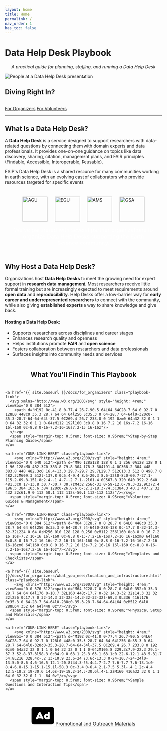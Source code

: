 ```yaml
---
layout: home
title: Home
permalink: /
nav_order: 1
has_toc: false
---
```


# Data Help Desk Playbook
<p style="text-align: center; font-style: italic;">
  A practical guide for planning, staffing, and running a Data Help Desk
</p>

<img class="full-width-img" src="{{ site.baseurl }}/assets/photos/help_desk_presentation1.jpg" alt="People at a Data Help Desk presentation">

## Diving Right In?

<div class="button-row" style="justify-content: space-evenly; margin-top: 2rem;">
  <a href="{{ site.baseurl }}/docs/for_organizers" class="pili-button-blue">For Organizers</a>
  <a href="{{ site.baseurl }}/docs/for_volunteers" class="pili-button-orange">For Volunteers</a>
</div>

---

## What Is a Data Help Desk?

A **Data Help Desk** is a service designed to support researchers with data-related questions by connecting them with domain experts and data professionals. It provides one-on-one guidance on topics like data discovery, sharing, citation, management plans, and FAIR principles (Findable, Accessible, Interoperable, Reusable).

ESIP's Data Help Desk is a shared resource for many communities working in earth science, with an evolving cast of collaborators who provide resources targeted for specific events. 

<div class="full-width-blue" style="display: flex; flex-direction: column; align-items: center; padding: 1.5rem 1.5rem;">
  <div style="display: flex; flex-wrap: wrap; justify-content: center; gap: 1.5rem;">
    <a href="https://www.agu.org/" target="_blank" style="display: inline-block;">
      <img src="{{ site.baseurl }}/assets/logos/AGU_logo_white.png" alt="AGU" style="height: 5rem;">
    </a>
    <a href="https://www.egu.eu/" target="_blank" style="display: inline-block;">
      <img src="{{ site.baseurl }}/assets/logos/EGU_logo_white.png" alt="EGU" style="height: 5rem;">
    </a>
    <a href="https://www.ametsoc.org/" target="_blank" style="display: inline-block;">
      <img src="{{ site.baseurl }}/assets/logos/AMS-white.png" alt="AMS" style="height: 5rem;">
    </a>
    <a href="https://www.geosociety.org/" target="_blank" style="display: inline-block;">
      <img src="{{ site.baseurl }}/assets/logos/GSA_logo3R_wht.png" alt="GSA" style="height: 5rem;">
    </a>
  </div>

  <p style="color: white; text-align: center; max-width: 800px; font-size: 1.1rem; margin: 1rem auto 0;">
    We’ve partnered with several partner organizations to organize Data Help Desks supporting the Earth Science community.
  </p>
</div>

## Why Host a Data Help Desk?

Organizations host **Data Help Desks** to meet the growing need for expert support in **research data management**. Most researchers receive little formal training but are increasingly expected to meet requirements around **open data** and **reproducibility**. Help Desks offer a low-barrier way for **early career and underrepresented researchers** to connect with the community, while also giving **established experts** a way to share knowledge and give back.

#### Hosting a Data Help Desk:
- Supports researchers across disciplines and career stages  
- Enhances research quality and openness  
- Helps institutions promote **FAIR** and **open science**  
- Fosters collaboration between researchers and data professionals  
- Surfaces insights into community needs and services

<div class="full-width-manila" style="display: flex; flex-direction: column; align-items: center; padding: 2rem 1.5rem;">
  <h2 style="margin-top: 0; margin-bottom: 1.5rem;">What You'll Find in This Playbook</h2>

  <div style="display: flex; flex-wrap: wrap; justify-content: center; gap: 2rem; max-width: 900px; padding-left: 5rem; padding-right: 5rem;">

    <a href="{{ site.baseurl }}/docs/for_organizers" class="playbook-link">
      <svg xmlns="http://www.w3.org/2000/svg" style="height: 4rem;" viewBox="0 0 384 512">
        <path d="M192 0c-41.8 0-77.4 26.7-90.5 64L64 64C28.7 64 0 92.7 0 128L0 448c0 35.3 28.7 64 64 64l256 0c35.3 0 64-28.7 64-64l0-320c0-35.3-28.7-64-64-64l-37.5 0C269.4 26.7 233.8 0 192 0zm0 64a32 32 0 1 1 0 64 32 32 0 1 1 0-64zM112 192l160 0c8.8 0 16 7.2 16 16s-7.2 16-16 16l-160 0c-8.8 0-16-7.2-16-16s7.2-16 16-16z"/>
      </svg>
      <span style="margin-top: 0.5rem; font-size: 0.95rem;">Step-by-Step Planning Guide</span>
    </a>
    
    <a href="YOUR-LINK-HERE" class="playbook-link">
        <svg xmlns="http://www.w3.org/2000/svg" style="height: 4rem;" viewBox="0 0 640 512"><path d="M96 128a128 128 0 1 1 256 0A128 128 0 1 1 96 128zM0 482.3C0 383.8 79.8 304 178.3 304l91.4 0C368.2 304 448 383.8 448 482.3c0 16.4-13.3 29.7-29.7 29.7L29.7 512C13.3 512 0 498.7 0 482.3zM609.3 512l-137.8 0c5.4-9.4 8.6-20.3 8.6-32l0-8c0-60.7-27.1-115.2-69.8-151.8c2.4-.1 4.7-.2 7.1-.2l61.4 0C567.8 320 640 392.2 640 481.3c0 17-13.8 30.7-30.7 30.7zM432 256c-31 0-59-12.6-79.3-32.9C372.4 196.5 384 163.6 384 128c0-26.8-6.6-52.1-18.3-74.3C384.3 40.1 407.2 32 432 32c61.9 0 112 50.1 112 112s-50.1 112-112 112z"/></svg>
      <span style="margin-top: 0.5rem; font-size: 0.95rem;">Volunteer Guides & Management</span>
    </a>

    <a href="YOUR-LINK-HERE" class="playbook-link">
        <svg xmlns="http://www.w3.org/2000/svg" style="height: 4rem;" viewBox="0 0 384 512"><path d="M64 0C28.7 0 0 28.7 0 64L0 448c0 35.3 28.7 64 64 64l256 0c35.3 0 64-28.7 64-64l0-288-128 0c-17.7 0-32-14.3-32-32L224 0 64 0zM256 0l0 128 128 0L256 0zM112 256l160 0c8.8 0 16 7.2 16 16s-7.2 16-16 16l-160 0c-8.8 0-16-7.2-16-16s7.2-16 16-16zm0 64l160 0c8.8 0 16 7.2 16 16s-7.2 16-16 16l-160 0c-8.8 0-16-7.2-16-16s7.2-16 16-16zm0 64l160 0c8.8 0 16 7.2 16 16s-7.2 16-16 16l-160 0c-8.8 0-16-7.2-16-16s7.2-16 16-16z"/></svg>
      <span style="margin-top: 0.5rem; font-size: 0.95rem;">Templates and Checklists</span>
    </a>

    <a href="{{ site.baseurl }}/docs/for_organizers/what_you_need/location_and_infrastructure.html" class="playbook-link">
        <svg xmlns="http://www.w3.org/2000/svg" style="height: 4rem;" viewBox="0 0 576 512"><path d="M64 0C28.7 0 0 28.7 0 64L0 352c0 35.3 28.7 64 64 64l176 0-10.7 32L160 448c-17.7 0-32 14.3-32 32s14.3 32 32 32l256 0c17.7 0 32-14.3 32-32s-14.3-32-32-32l-69.3 0L336 416l176 0c35.3 0 64-28.7 64-64l0-288c0-35.3-28.7-64-64-64L64 0zM512 64l0 288L64 352 64 64l448 0z"/></svg>
      <span style="margin-top: 0.5rem; font-size: 0.95rem;">Physical Setup and Materials</span>
    </a>

    <a href="YOUR-LINK-HERE" class="playbook-link">
        <svg xmlns="http://www.w3.org/2000/svg" style="height: 4rem;" viewBox="0 0 384 512"><path d="M192 0c-41.8 0-77.4 26.7-90.5 64L64 64C28.7 64 0 92.7 0 128L0 448c0 35.3 28.7 64 64 64l256 0c35.3 0 64-28.7 64-64l0-320c0-35.3-28.7-64-64-64l-37.5 0C269.4 26.7 233.8 0 192 0zm0 64a32 32 0 1 1 0 64 32 32 0 1 1 0-64zM105.8 229.3c7.9-22.3 29.1-37.3 52.8-37.3l58.3 0c34.9 0 63.1 28.3 63.1 63.1c0 22.6-12.1 43.5-31.7 54.8L216 328.4c-.2 13-10.9 23.6-24 23.6c-13.3 0-24-10.7-24-24l0-13.5c0-8.6 4.6-16.5 12.1-20.8l44.3-25.4c4.7-2.7 7.6-7.7 7.6-13.1c0-8.4-6.8-15.1-15.1-15.1l-58.3 0c-3.4 0-6.4 2.1-7.5 5.3l-.4 1.2c-4.4 12.5-18.2 19-30.6 14.6s-19-18.2-14.6-30.6l.4-1.2zM160 416a32 32 0 1 1 64 0 32 32 0 1 1 -64 0z"/></svg>
      <span style="margin-top: 0.5rem; font-size: 0.95rem;">Sample Questions and Interaction Tips</span>
    </a>

   <a href="YOUR-LINK-HERE" class="playbook-link">
        <svg xmlns="http://www.w3.org/2000/svg" style="height: 4rem;" viewBox="0 0 576 512"><path d="M64 32C28.7 32 0 60.7 0 96L0 416c0 35.3 28.7 64 64 64l448 0c35.3 0 64-28.7 64-64l0-320c0-35.3-28.7-64-64-64L64 32zM229.5 173.3l72 144c5.9 11.9 1.1 26.3-10.7 32.2s-26.3 1.1-32.2-10.7L253.2 328l-90.3 0-5.4 10.7c-5.9 11.9-20.3 16.7-32.2 10.7s-16.7-20.3-10.7-32.2l72-144c4.1-8.1 12.4-13.3 21.5-13.3s17.4 5.1 21.5 13.3zM208 237.7L186.8 280l42.3 0L208 237.7zM392 256a24 24 0 1 0 0 48 24 24 0 1 0 0-48zm24-43.9l0-28.1c0-13.3 10.7-24 24-24s24 10.7 24 24l0 96 0 48c0 13.3-10.7 24-24 24c-6.6 0-12.6-2.7-17-7c-9.4 4.5-19.9 7-31 7c-39.8 0-72-32.2-72-72s32.2-72 72-72c8.4 0 16.5 1.4 24 4.1z"/></svg>
      <span style="margin-top: 0.5rem; font-size: 0.95rem;">Promotional and Outreach Materials</span>
    </a>

  </div>
</div>
